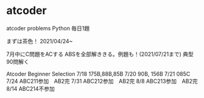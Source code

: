 # atcoder
atcoder problems
Python
毎日1題

まずは茶色！
2021/04/24~
 
7月中にC問題をACする
ABSを全部解ききる。例題も！(2021/07/21まで)
典型90問解く

Atcoder Beginner Selection
7/18 175B,88B,85B
7/20 90B, 156B
7/21 085C 
7/24 ABC211参加　AB2完
7/31 ABC212参加　AB2完
8/8  ABC213参加　AB2完
8/14 ABC214不参加
